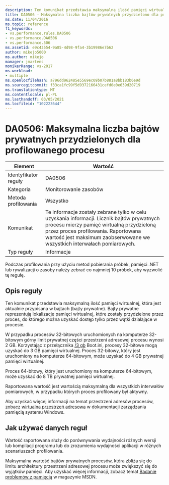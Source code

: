 ```yaml
---
description: Ten komunikat przedstawia maksymalną ilość pamięci wirtualnej, która jest aktualnie przypisana w bajtach (bajty prywatne).
title: DA0506 — Maksymalna liczba bajtów prywatnych przydzielono dla profilowanego procesu | Microsoft Docs
ms.date: 11/04/2016
ms.topic: reference
f1_keywords:
- vs.performance.rules.DA0506
- vs.performance.DA0506
- vs.performance.506
ms.assetid: e9c43554-9a85-4d98-9fa4-3b19986e7b62
author: mikejo5000
ms.author: mikejo
manager: jmartens
monikerRange: vs-2017
ms.workload:
- multiple
ms.openlocfilehash: a796dd962485e5569ec09b07b881a8bb183b6e9d
ms.sourcegitcommit: f33ca1fc99f5d9372166431cefd0e0e639d20719
ms.translationtype: MT
ms.contentlocale: pl-PL
ms.lasthandoff: 03/05/2021
ms.locfileid: "102223644"
---
```

# <a name="da0506-maximum-private-bytes-allocated-for-the-process-being-profiled"></a>DA0506: Maksymalna liczba bajtów prywatnych przydzielonych dla profilowanego procesu

|Element|Wartość|
|-|-|
|Identyfikator reguły|DA0506|
|Kategoria|Monitorowanie zasobów|
|Metoda profilowania|Wszystko|
|Komunikat|Te informacje zostały zebrane tylko w celu uzyskania informacji. Licznik bajtów prywatnych procesu mierzy pamięć wirtualną przydzieloną przez proces profilowania. Raportowana wartość jest maksimum zaobserwowane we wszystkich interwałach pomiarowych.|
|Typ reguły|Informacje|

 Podczas profilowania przy użyciu metod pobierania próbek, pamięci .NET lub rywalizacji o zasoby należy zebrać co najmniej 10 próbek, aby wyzwolić tę regułę.

## <a name="rule-description"></a>Opis reguły
 Ten komunikat przedstawia maksymalną ilość pamięci wirtualnej, która jest aktualnie przypisana w bajtach (bajty prywatne). Bajty prywatne reprezentują lokalizacje pamięci wirtualnej, które zostały przydzielone przez proces, do którego można uzyskać dostęp tylko przez wątki działające w procesie.

 W przypadku procesów 32-bitowych uruchomionych na komputerze 32-bitowym górny limit prywatnej części przestrzeni adresowej procesu wynosi 2 GB. Korzystając z przełącznika [/3 gb](https://support.microsoft.com/help/833721/available-switch-options-for-the-windows-xp-and-the-windows-server-200) Boot.ini, procesy 32-bitowe mogą uzyskać do 3 GB pamięci wirtualnej. Proces 32-bitowy, który jest uruchomiony na komputerze 64-bitowym, może uzyskać do 4 GB prywatnej pamięci wirtualnej.

 Proces 64-bitowy, który jest uruchomiony na komputerze 64-bitowym, może uzyskać do 8 TB prywatnej pamięci wirtualnej.

 Raportowana wartość jest wartością maksymalną dla wszystkich interwałów pomiarowych, w przypadku których proces profilowany był aktywny.

 Aby uzyskać więcej informacji na temat przestrzeni adresów procesów, zobacz [wirtualna przestrzeń adresowa](/windows/win32/memory/virtual-address-space) w dokumentacji zarządzania pamięcią systemu Windows.

## <a name="how-to-use-rule-data"></a>Jak używać danych reguł
 Wartość raportowana służy do porównywania wydajności różnych wersji lub kompilacji programu lub do zrozumienia wydajności aplikacji w różnych scenariuszach profilowania.

 Maksymalna wartość bajtów prywatnych procesów, która zbliża się do limitu architektury przestrzeni adresowej procesu może zwiększyć się do wyjątków pamięci. Aby uzyskać więcej informacji, zobacz temat [Badanie problemów z pamięcią](/archive/msdn-magazine/2006/november/clr-inside-out-investigating-memory-issues) w magazynie MSDN.
